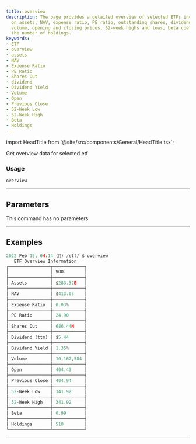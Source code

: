 ```yaml
---
title: overview
description: The page provides a detailed overview of selected ETFs including information
  on assets, NAV, expense ratio, PE ratio, outstanding shares, dividends, yield, trading
  volume, opening and closing prices, 52-week highs and lows, beta coefficient and
  the number of holdings.
keywords:
- ETF
- overview
- assets
- NAV
- Expense Ratio
- PE Ratio
- Shares Out
- dividend
- Dividend Yield
- Volume
- Open
- Previous Close
- 52-Week Low
- 52-Week High
- Beta
- Holdings
---
```


import HeadTitle from '@site/src/components/General/HeadTitle.tsx';

<HeadTitle title="etf /overview - Reference | OpenBB Terminal Docs" />

Get overview data for selected etf

### Usage

```python
overview
```

---

## Parameters

This command has no parameters



---

## Examples

```python
2022 Feb 15, 04:14 (🦋) /etf/ $ overview
   ETF Overview Information
┌────────────────┬────────────┐
│                │ VOO        │
├────────────────┼────────────┤
│ Assets         │ $283.52B   │
├────────────────┼────────────┤
│ NAV            │ $413.03    │
├────────────────┼────────────┤
│ Expense Ratio  │ 0.03%      │
├────────────────┼────────────┤
│ PE Ratio       │ 24.90      │
├────────────────┼────────────┤
│ Shares Out     │ 686.44M    │
├────────────────┼────────────┤
│ Dividend (ttm) │ $5.44      │
├────────────────┼────────────┤
│ Dividend Yield │ 1.35%      │
├────────────────┼────────────┤
│ Volume         │ 10,167,584 │
├────────────────┼────────────┤
│ Open           │ 404.43     │
├────────────────┼────────────┤
│ Previous Close │ 404.94     │
├────────────────┼────────────┤
│ 52-Week Low    │ 341.92     │
├────────────────┼────────────┤
│ 52-Week High   │ 341.92     │
├────────────────┼────────────┤
│ Beta           │ 0.99       │
├────────────────┼────────────┤
│ Holdings       │ 510        │
└────────────────┴────────────┘
```
---
